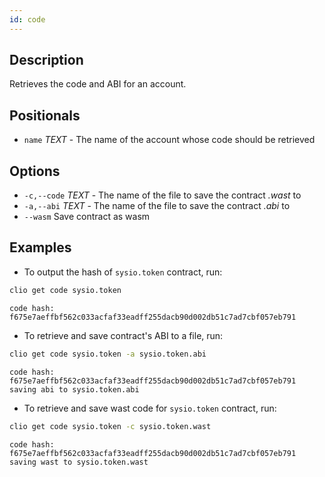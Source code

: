 ```yaml
---
id: code
---
```


## Description

Retrieves the code and ABI for an account.

## Positionals

- `name` _TEXT_ - The name of the account whose code should be retrieved

## Options

- `-c,--code` _TEXT_ - The name of the file to save the contract _.wast_ to
- `-a,--abi` _TEXT_ - The name of the file to save the contract _.abi_ to
- `--wasm` Save contract as wasm

## Examples

- To output the hash of `sysio.token` contract, run:

```sh
clio get code sysio.token
```

```console
code hash: f675e7aeffbf562c033acfaf33eadff255dacb90d002db51c7ad7cbf057eb791
```

- To retrieve and save contract's ABI to a file, run:

```sh
clio get code sysio.token -a sysio.token.abi
```

```console
code hash: f675e7aeffbf562c033acfaf33eadff255dacb90d002db51c7ad7cbf057eb791
saving abi to sysio.token.abi
```

- To retrieve and save wast code for `sysio.token` contract, run:

```sh
clio get code sysio.token -c sysio.token.wast
```

```console
code hash: f675e7aeffbf562c033acfaf33eadff255dacb90d002db51c7ad7cbf057eb791
saving wast to sysio.token.wast
```
